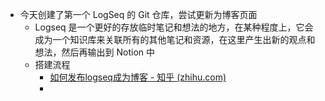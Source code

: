 - 今天创建了第一个 LogSeq 的 Git 仓库，尝试更新为博客页面
	- Logseq 是一个更好的存放临时笔记和想法的地方，在某种程度上，它会成为一个知识库来关联所有的其他笔记和资源，在这里产生出新的观点和想法，然后再输出到 Notion 中
	- 搭建流程
		- [如何发布logseq成为博客 - 知乎 (zhihu.com)](https://zhuanlan.zhihu.com/p/344165645)
		-